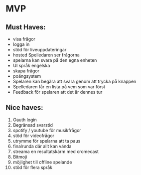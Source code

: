 # MVP

## Must Haves:
- visa frågor
- logga in
- stöd för liveuppdateringar
- hosted Spelledaren ser frågorna
- spelarna kan svara på den egna enheten
- UI språk engelska
- skapa frågor
- poängsystem
- Spelaren kan begära att svara genom att trycka på knappen
- Spelledaren får en lista på vem som var först
- Feedback för spelaren att det är dennes tur

## Nice haves:
1. Oauth login
2. Begränsad svarstid
1. spotify / youtube för musikfrågor
2. stöd för videofrågor
2. utrymme för spelarna att ta paus
2. finalrunda där allt kan vända
2. streama en resultatskärm med cromecast
2. Bitmoji
2. möjlighet till offline spelande
2. stöd för flera språk
